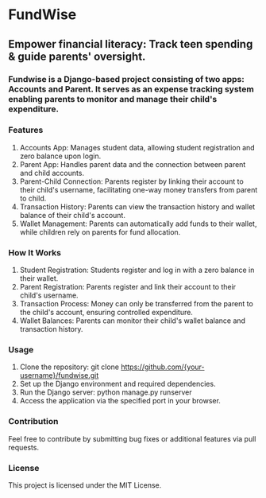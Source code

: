 # FundWise
## Empower financial literacy: Track teen spending &amp; guide parents' oversight.


 ### Fundwise is a Django-based project consisting of two apps: Accounts and Parent. It serves as an expense tracking system enabling parents to monitor and manage their child's expenditure.


### Features
1. Accounts App: Manages student data, allowing student registration and zero balance upon login.
2. Parent App: Handles parent data and the connection between parent and child accounts.
3. Parent-Child Connection: Parents register by linking their account to their child's username, facilitating one-way money transfers from parent to child.
4. Transaction History: Parents can view the transaction history and wallet balance of their child's account.
5. Wallet Management: Parents can automatically add funds to their wallet, while children rely on parents for fund allocation.


### How It Works
1. Student Registration: Students register and log in with a zero balance in their wallet.
2. Parent Registration: Parents register and link their account to their child's username.
3. Transaction Process: Money can only be transferred from the parent to the child's account, ensuring controlled expenditure.
4. Wallet Balances: Parents can monitor their child's wallet balance and transaction history.


### Usage
1. Clone the repository:
git clone https://github.com/{your-username}/fundwise.git
2. Set up the Django environment and required dependencies.
3. Run the Django server:  python manage.py runserver
4. Access the application via the specified port in your browser.


### Contribution
Feel free to contribute by submitting bug fixes or additional features via pull requests.

### License
This project is licensed under the MIT License.
